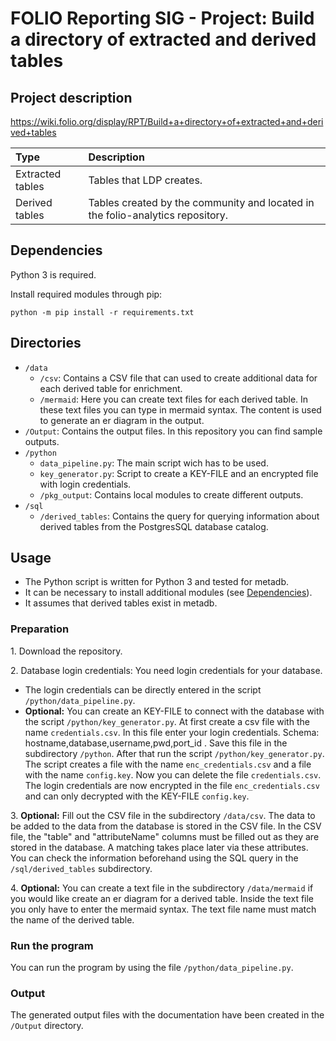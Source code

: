 # FOLIO Reporting SIG - Project: Build a directory of extracted and derived tables

## Project description
https://wiki.folio.org/display/RPT/Build+a+directory+of+extracted+and+derived+tables

| Type | Description |
|:-----|:------------|
| Extracted tables | Tables that LDP creates. |
| Derived tables | Tables created by the community and located in the folio-analytics repository. |

## Dependencies
Python 3 is required.

Install required modules through pip:

```
python -m pip install -r requirements.txt
```

## Directories
* ```/data```
  * ```/csv```: Contains a CSV file that can used to create additional data for each derived table for enrichment.
  * ```/mermaid```: Here you can create text files for each derived table. In these text files you can type in mermaid syntax. The content is used to generate an er diagram in the output.
* ```/Output```: Contains the output files. In this repository you can find sample outputs.
* ```/python```
  *  ```data_pipeline.py```: The main script wich has to be used.
  *  ```key_generator.py```: Script to create a KEY-FILE and an encrypted file with login credentials.
  *  ```/pkg_output```: Contains local modules to create different outputs.
* ```/sql```
  *  ```/derived_tables```: Contains the query for querying information about derived tables from the PostgresSQL database catalog.

## Usage

* The Python script is written for Python 3 and tested for metadb. 
* It can be necessary to install additional modules (see [Dependencies](#Dependencies)). 
* It assumes that derived tables exist in metadb.

### Preparation
1\. Download the repository.

2\. Database login credentials: You need login credentials for your database. 
* The login credentials can be directly entered in the script ```/python/data_pipeline.py```. 
* **Optional:** You can create an KEY-FILE to connect with the database with the script ```/python/key_generator.py```. At first create a csv file with the name ```credentials.csv```. In this file enter your login credentials. Schema: hostname,database,username,pwd,port_id . Save this file in the subdirectory ```/python```. After that run the script ```/python/key_generator.py```. The script creates a file with the name ```enc_credentials.csv``` and a file with the name ```config.key```. Now you can delete the file ```credentials.csv```. The login credentials are now encrypted in the file ```enc_credentials.csv``` and can only decrypted with the KEY-FILE ```config.key```.

3\. **Optional:** Fill out the CSV file in the subdirectory ```/data/csv```. The data to be added to the data from the database is stored in the CSV file. In the CSV file, the "table" and "attributeName" columns must be filled out as they are stored in the database. A matching takes place later via these attributes. You can check the information beforehand using the SQL query in the ```/sql/derived_tables``` subdirectory.

4\. **Optional:** You can create a text file in the subdirectory ```/data/mermaid``` if you would like create an er diagram for a derived table. Inside the text file you only have to enter the mermaid syntax. The text file name must match the name of the derived table.

### Run the program
You can run the program by using the file ```/python/data_pipeline.py```.

### Output
The generated output files with the documentation have been created in the ```/Output``` directory.
